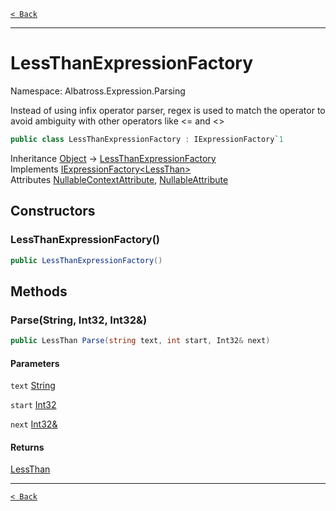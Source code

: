 [`< Back`](../../../)

---

# LessThanExpressionFactory

Namespace: Albatross.Expression.Parsing

Instead of using infix operator parser, regex is used to match the operator to avoid ambiguity with other operators like &lt;= and &lt;&gt;

```csharp
public class LessThanExpressionFactory : IExpressionFactory`1
```

Inheritance [Object](https://docs.microsoft.com/en-us/dotnet/api/system.object) → [LessThanExpressionFactory](./albatross/expression/parsing/lessthanexpressionfactory)<br>
Implements [IExpressionFactory&lt;LessThan&gt;](./albatross/expression/parsing/iexpressionfactory-1)<br>
Attributes [NullableContextAttribute](https://docs.microsoft.com/en-us/dotnet/api/system.runtime.compilerservices.nullablecontextattribute), [NullableAttribute](https://docs.microsoft.com/en-us/dotnet/api/system.runtime.compilerservices.nullableattribute)

## Constructors

### **LessThanExpressionFactory()**

```csharp
public LessThanExpressionFactory()
```

## Methods

### **Parse(String, Int32, Int32&)**

```csharp
public LessThan Parse(string text, int start, Int32& next)
```

#### Parameters

`text` [String](https://docs.microsoft.com/en-us/dotnet/api/system.string)<br>

`start` [Int32](https://docs.microsoft.com/en-us/dotnet/api/system.int32)<br>

`next` [Int32&](https://docs.microsoft.com/en-us/dotnet/api/system.int32&)<br>

#### Returns

[LessThan](./albatross/expression/infix/lessthan)<br>

---

[`< Back`](../../../)
